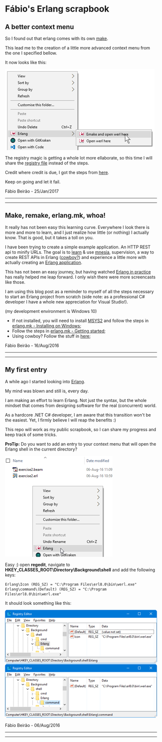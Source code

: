 # Fábio's Erlang scrapbook

## A better context menu

So I found out that erlang comes with its own [make](http://erlang.org/doc/man/make.html).

This lead me to the creation of a little more advanced context menu from the one I specified bellow.

It now looks like this:

![Erlang in the context menu](imgs/erlangContextMenu2.png)

The registry magic is getting a whole lot more ellaborate, so this time I will share the [registry file](assets/erlangContextMenu.reg) instead of the steps.

Credit where credit is due, I got the steps from [here](http://www.askvg.com/add-cascading-menus-for-your-favorite-programs-in-windows-7-desktop-context-menu/).

Keep on going and let it fail.

Fábio Beirão - 25/Jan/2017

---
---

## Make, remake, erlang.mk, whoa!

It really has not been easy this learning curve. Everywhere I look there is more and more to learn, and I just realize how little (or nothing) I actually know. That is good, but it takes a toll on you.

I have been trying to create a simple example application. An HTTP REST api to minify URLs. The goal is to [learn](http://learnyousomeerlang.com/mnesia) & use [mnesia](http://erlang.org/doc/apps/mnesia/users_guide.html), supervision, a way to create REST APIs in Erlang ([cowboy?](https://github.com/ninenines/cowboy)) and experience a little more with actually creating an [Erlang application](http://erlang.org/doc/man/application.html).

This has not been an easy journey, but having watched [Erlang in practice](https://pragprog.com/screencast/v-kserl/erlang-in-practice) has really helped me leap forward. I only wish there were more screencasts like those.

I am using this blog post as a reminder to myself of all the steps necessary to start an Erlang project from scratch (side note: as a professional C# developer I have a whole new appreciation for Visual Studio!).

(my development environment is Windows 10)
* If not installed, you will need to install [MSYS2](https://sourceforge.net/projects/msys2/) and follow the steps in [erlang.mk - Installing on Windows](https://erlang.mk/guide/installation.html#_on_windows); 
* Follow the steps in  [erlang.mk - Getting started](https://erlang.mk/guide/getting_started.html);
* Using cowboy? Follow the stuff in [here](http://ninenines.eu/docs/en/cowboy/2.0/guide/getting_started/);

Fábio Beirão - 16/Aug/2016

---
---

## My first entry

A while ago I started looking into [Erlang](https://www.erlang.org/).

My mind was blown and still is, every day.

I am making an effort to learn Erlang. Not just the syntax, but the whole mindset that comes from designing software for the real (concurrent) world.

As a hardcore .NET C# developer, I am aware that this transition won't be the easiest. Yet, I firmly believe I will reap the benefits :)

This repo will work as my public scrapbook, so I can share my progress and keep track of some tricks.

**ProTip:**
Do you want to add an entry to your context menu that will open the Erlang shell in the current directory? 

![Erlang in the context menu](imgs/erlangContextMenu.png)

Easy :) open **regedit**, navigate to **HKEY_CLASSES_ROOT\Directory\Background\shell** and add the following keys:

```
Erlang\Icon (REG_SZ) = "C:\Program Files\erl8.0\bin\werl.exe"
Erlang\command\(Default) (REG_SZ) = "C:\Program Files\erl8.0\bin\werl.exe"
```

It should look something like this:

![Regedit](imgs/erlangContextMenu_regedit1.png)
![Regedit](imgs/erlangContextMenu_regedit2.png)

Fábio Beirão - 06/Aug/2016

---
---